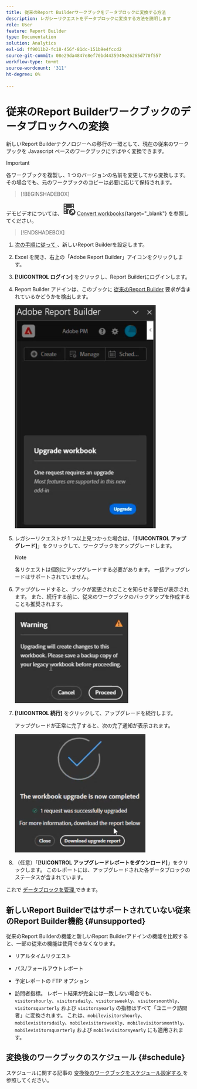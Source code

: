 ```yaml
---
title: 従来のReport Builderワークブックをデータブロックに変換する方法
description: レガシーリクエストをデータブロックに変換する方法を説明します
role: User
feature: Report Builder
type: Documentation
solution: Analytics
exl-id: ff9011b2-fc18-456f-81dc-151b9e4fccd2
source-git-commit: 08e29da4847e8ef70bd4435949e26265d770f557
workflow-type: tm+mt
source-wordcount: '311'
ht-degree: 0%

---
```


# 従来のReport Builderワークブックのデータブロックへの変換

新しいReport Builderテクノロジーへの移行の一環として、現在の従来のワークブックを Javascript ベースのワークブックにすばやく変換できます。

>[!IMPORTANT]
>
>各ワークブックを複製し、1 つのバージョンの名前を変更してから変換します。 その場合でも、元のワークブックのコピーは必要に応じて保持されます。


>[!BEGINSHADEBOX]

デモビデオについては、![VideoCheckedOut](/help/assets/icons/VideoCheckedOut.svg) [Convert workbooks](https://video.tv.adobe.com/v/3446183?quality=12&learn=on&captions=jpn){target="_blank"} を参照してください。

>[!ENDSHADEBOX]



1. [ 次の手順に従って ](/help/analyze/report-builder/report-builder-setup.md)、新しいReport Builderを設定します。

1. Excel を開き、右上の「Adobe Report Builder」アイコンをクリックします。

1. **[!UICONTROL ログイン]** をクリックし、Report Builderにログインします。

1. Report Builder アドインは、このブックに [ 従来のReport Builder](/help/analyze/legacy-report-builder/home.md) 要求が含まれているかどうかを検出します。

   ![ ワークブックのアップグレードを促すメッセージ ](assets/upgrade_workbook.png)

1. レガシーリクエストが 1 つ以上見つかった場合は、「**[!UICONTROL アップグレード]**」をクリックして、ワークブックをアップグレードします。

   >[!NOTE]
   >
   >各リクエストは個別にアップグレードする必要があります。 一括アップグレードはサポートされていません。


1. アップグレードすると、ブックが変更されたことを知らせる警告が表示されます。 また、続行する前に、従来のワークブックのバックアップを作成することも推奨されます。

   ![ アップグレードの警告 ](assets/upgrade_warning.png)

1. **[!UICONTROL 続行]** をクリックして、アップグレードを続行します。

   アップグレードが正常に完了すると、次の完了通知が表示されます。

   ![ アップグレード完了 ](assets/upgrade_complete.png)

1. （任意）「**[!UICONTROL アップグレードレポートをダウンロード]**」をクリックします。 このレポートには、アップグレードされた各データブロックのステータスが含まれています。

これで [ データブロックを管理 ](/help/analyze/report-builder/manage-reportbuilder.md) できます。


## 新しいReport Builderではサポートされていない従来のReport Builder機能 {#unsupported}

従来のReport Builderの機能と新しいReport Builderアドインの機能を比較すると、一部の従来の機能は使用できなくなります。

- リアルタイムリクエスト

- パス/フォールアウトレポート

- 予定レポートの FTP オプション

- 訪問者指標。 レポート結果が完全には一致しない場合でも、`visitorshourly`、`visitorsdaily`、`visitorsweekly`、`visitorsmonthly`、`visitorsquarterly` および `visitorsyearly` の指標はすべて「ユニーク訪問者」に変換されます。 これは、`mobilevisitorshourly`、`mobilevisitorsdaily`、`mobilevisitorsweekly`、`mobilevisitorsmonthly`、`mobilevisitorsquarterly` および `mobilevisitorsyearly` にも適用されます。

## 変換後のワークブックのスケジュール {#schedule}

スケジュールに関する記事の [ 変換後のワークブックをスケジュール設定する ](/help/analyze/report-builder/schedule-reportbuilder.md) を参照してください。